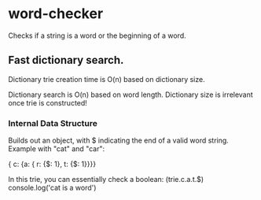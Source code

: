 # word-checker

Checks if a string is a word or the beginning of a word.

## Fast dictionary search.

Dictionary trie creation time is O(n) based on dictionary size.

Dictionary search is O(n) based on word length. Dictionary size is irrelevant once trie is constructed!

### Internal Data Structure

Builds out an object, with \$ indicating the end of a valid word string.
Example with "cat" and "car":

{ c: {a: { r: {$: 1}, t: {$: 1}}}}

In this trie, you can essentially check a boolean:
(trie.c.a.t.\$) console.log('cat is a word')
